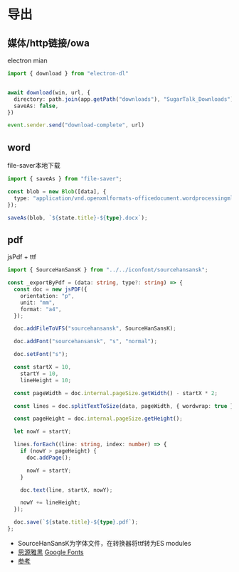 # 导出

## 媒体/http链接/owa

electron mian

~~~ts
import { download } from "electron-dl"


await download(win, url, {
  directory: path.join(app.getPath("downloads"), "SugarTalk_Downloads"),
  saveAs: false,
})

event.sender.send("download-complete", url)
~~~



## word

file-saver本地下载

```ts
import { saveAs } from "file-saver";

const blob = new Blob([data], {
  type: "application/vnd.openxmlformats-officedocument.wordprocessingml.document",
});

saveAs(blob, `${state.title}-${type}.docx`);
```



## pdf

jsPdf + ttf

```ts
import { SourceHanSansK } from "../../iconfont/sourcehansansk";

const _exportByPdf = (data: string, type?: string) => {
  const doc = new jsPDF({
    orientation: "p",
    unit: "mm",
    format: "a4",
  });

  doc.addFileToVFS("sourcehansansk", SourceHanSansK);

  doc.addFont("sourcehansansk", "s", "normal");

  doc.setFont("s");

  const startX = 10,
    startY = 10,
    lineHeight = 10;

  const pageWidth = doc.internal.pageSize.getWidth() - startX * 2;

  const lines = doc.splitTextToSize(data, pageWidth, { wordwrap: true });

  const pageHeight = doc.internal.pageSize.getHeight();

  let nowY = startY;

  lines.forEach((line: string, index: number) => {
    if (nowY > pageHeight) {
      doc.addPage();

      nowY = startY;
    }

    doc.text(line, startX, nowY);

    nowY += lineHeight;
  });

  doc.save(`${state.title}-${type}.pdf`);
};
```

- SourceHanSansK为字体文件，在[](https://github.com/parallax/jsPDF/blob/master/fontconverter/fontconverter.html)转换器将ttf转为ES modules
- [思源雅黑](https://github.com/adobe-fonts/source-han-sans/blob/master/README-CN.md) [Google Fonts](https://fonts.google.com)
- [参考](https://www.cnblogs.com/ww01/p/11496213.html)
